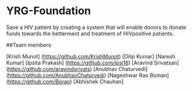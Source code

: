 # YRG-Foundation
Save a HIV patient by creating a system that will enable donors to donate funds towards the betterment and treatment of HIVpositive patients.

##Team members

[Krish Munot] (https://github.com/KrishMunot)
[Dilip Kumar]
[Naresh Kumar]
[Ipsita Prakash] (https://github.com/ipsi16)
[Aravind Srivatsan] (https://github.com/aravindsrivats)
[Anubhav Chaturvedi] (https://github.com/AnubhavChaturvedi)
[Nageshwar Rao Boman] (https://github.com/Borao)
[Abhishek Chauhan]

